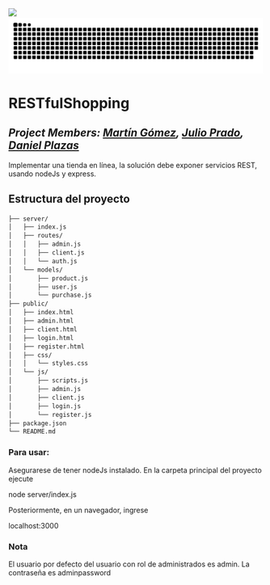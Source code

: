 <img src="https://user-images.githubusercontent.com/73097560/115834477-dbab4500-a447-11eb-908a-139a6edaec5c.gif">

<div align="center">
  <img  src="https://github.com/Electromayonaise/Electromayonaise/blob/main/Assets/github-contribution-grid-snake%20blacktest(1).svg"
       alt="snake" /></a>
</div>

# RESTfulShopping

## *Project Members: [Martín Gómez](https://github.com/Electromayonaise), [Julio Prado](https://github.com/jul109), [Daniel Plazas](https://github.com/DanielJPC19)*

Implementar una tienda en línea, la solución debe exponer servicios REST, usando nodeJs y express.

## Estructura del proyecto
``` bash
├── server/
│   ├── index.js
│   ├── routes/
│   │   ├── admin.js
│   │   ├── client.js
│   │   └── auth.js
│   └── models/
│       ├── product.js
│       ├── user.js
│       └── purchase.js
├── public/
│   ├── index.html
│   ├── admin.html
│   ├── client.html
│   ├── login.html
│   ├── register.html
│   ├── css/
│   │   └── styles.css
│   └── js/
│       ├── scripts.js
│       ├── admin.js
│       ├── client.js
│       ├── login.js
│       └── register.js
├── package.json
└── README.md


```
### Para usar: 

Asegurarese de tener nodeJs instalado. En la carpeta principal del proyecto ejecute

node server/index.js

Posteriormente, en un navegador, ingrese

localhost:3000

### Nota

El usuario por defecto del usuario con rol de administrados es admin. La contraseña es adminpassword

